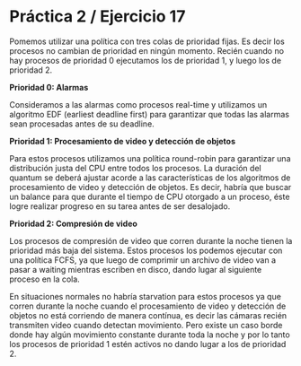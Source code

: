 # Práctica 2 / Ejercicio 17

Pomemos utilizar una política con tres colas de prioridad fijas. Es decir los procesos no cambian de prioridad en ningún momento. Recién cuando no hay procesos de prioridad 0 ejecutamos los de prioridad 1, y luego los de prioridad 2.

**Prioridad 0: Alarmas**

Consideramos a las alarmas como procesos real-time y utilizamos un algoritmo EDF (earliest deadline first) para garantizar que todas las alarmas sean procesadas antes de su deadline.

**Prioridad 1: Procesamiento de video y detección de objetos**

Para estos procesos utilizamos una política round-robin para garantizar una distribución justa del CPU entre todos los procesos. La duración del quantum se deberá ajustar acorde a las características de los algoritmos de procesamiento de video y detección de objetos. Es decir, habría que buscar un balance para que durante el tiempo de CPU otorgado a un proceso, éste logre realizar progreso en su tarea antes de ser desalojado.

**Prioridad 2: Compresión de video**

Los procesos de compresión de video que corren durante la noche tienen la prioridad más baja del sistema. Estos procesos los podemos ejecutar con una política FCFS, ya que luego de comprimir un archivo de video van a pasar a waiting mientras escriben en disco, dando lugar al siguiente proceso en la cola.

En situaciones normales no habría starvation para estos procesos ya que corren durante la noche cuando el procesamiento de video y detección de objetos no está corriendo de manera contínua, es decir las cámaras recién transmiten video cuando detectan movimiento. Pero existe un caso borde donde hay algún movimiento constante durante toda la noche y por lo tanto los procesos de prioridad 1 estén activos no dando lugar a los de prioridad 2.
